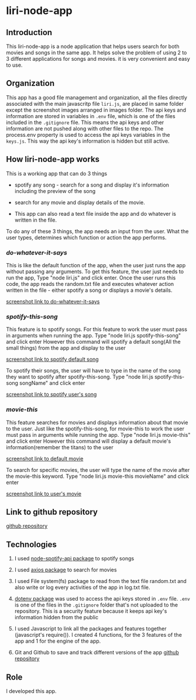 # liri-node-app



## Introduction

This liri-node-app is a node application that helps users search for both movies and songs in the same app. It helps solve the problem of using 2 to 3 different applications for songs and movies. it is very convenient and easy to use.



## Organization

This app has a good file management and organization, all the files directly associated with the main javascritp file `liri.js`, are placed in same folder except the screenshot images arranged in images folder.
The api keys and information are stored in variables in `.env` file, which is one of the files included in the `.gitignore` file. This means the api keys and other information are not pushed along with other files to the repo. The process.env property is used to access the api keys variables in the `keys.js`. This way the api key's information is hidden but still active.



## How liri-node-app works

This is a working app that can do 3 things

* spotify any song - search for a song and display it's information including the preview of the   song
* search for any movie and display details of the movie.

* This app can also read a text file inside the app and do whatever is written in the file.

To do any of these 3 things, the app needs an input from the user. What the user types, determines which function or action the app performs.

### *do-whatever-it-says*

This is like the default function of the app, when the user just runs the app without passing any arguments. To get this feature, the user just needs to run the app, 
Type "node liri.js" and click enter.
Once the user runs this code, the app reads the random.txt file and executes whatever action written in the file - either spotify a song or displays a movie's details.

[screenshot link to do-whatever-it-says](images/doSay.png)


### *spotify-this-song*

This feature is to spotify songs. For this feature to work the user must pass in arguments when running the app.
Type "node liri.js spotify-this-song" and click enter
However this command will spotify a default song(All the small things) from the app and display to the user

[screenshot link to spotify default song](images/justSpotify.png)

To spotify their songs, the user will have to type in the name of the song they want to spotify after spotify-this-song.
Type "node liri.js spotify-this-song songName" and click enter

[screenshot link to spotify user's song](images/spotifySong.png)


### *movie-this*

This feature searches for movies and displays information about that movie to the user. Just like the spotify-this-song, for movie-this to work the user must pass in arguments while running the app.
Type "node liri.js movie-this" and click enter
However this command will display a default movie's information(remember the titans) to the user

[screenshot link to default movie](images/justMovie.png)

To search for specific movies, the user will type the name of the movie after the movie-this keyword.
Type "node liri.js movie-this movieName" and click enter

[screenshot link to user's movie](images/movieThis.png)



## Link to github repository

   [github repository](https://github.com/Leostino/liri-node-app)



## Technologies

1. I used [node-spotify-api package](https://www.npmjs.com/package/node-spotify-api) to             spotify songs

2. I used [axios package](npm-install-axios) to search for movies

3. I used File system(fs) package to read from the text file random.txt and also write or log       every activities of the app in log.txt file.

4. [dotenv package](npm-install-dotenv) was used to access the api keys stored in `.env` file.      `.env` is one of the files in the `.gitignore` folder that's not uploaded to the repository.     This is a security feature because it keeps api key's information hidden from the public

5. I used Javascript to link all the packages and features together (javascript's require()).
   I created 4 functions, for the 3 features of the app and 1 for the engine of the app.

6. Git and Github to save and track different versions of the app [github repository](https://github.com/Leostino/liri-node-app)



## Role

 I developed this app.